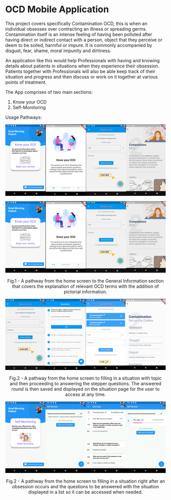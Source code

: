 # OCD Mobile Application

This project covers specifically Contamination OCD, this is when an individual obsesses over contracting an illness or spreading germs. Contamination itself is an intense feeling of having been polluted after having direct or indirect contact with a person, object that they perceive or deem to be soiled, harmful or impure. It is commonly accompanied by disgust, fear, shame, moral impunity and dirtiness.

An application like this would help Professionals with having and knowing details about patients in situations when they experience their obsession. Patients together with Professionals will also be able keep track of their situation and progress and then discuss or work on it together at various points of treatment.

The App comprises of two main sections:

1. Know your OCD
2. Self-Monitoring

Usage Pathways:

![A pathway from the home screen to the General Information section that covers the explanation of relevant OCD terms with the addition of pictorial information.](assets/Comb_intro.png)

<p align = "center">
<img src = "assets/Comb_intro.png">
</p>
<p align = "center">
Fig.1 - A pathway from the home screen to the General Information section that covers the explanation of relevant OCD terms with the addition of pictorial information.
</p>

<p align = "center">
<img src = "assets/comb_intro1.png">
</p>
<p align = "center">
Fig.2 - A pathway from the home screen to filling in a situation with topic and then proceeding to answering the stepper questions. The answered round is then saved and displayed on the situation page for the user to access at any time.
</p>

<p align = "center">
<img src = "assets/combo_self.png">
</p>
<p align = "center">
Fig.2 - A pathway from the home screen to filling in a situation right after an obsession occurs and the questions to be answered with the situation displayed in a list so it can be accessed when needed.
</p>

